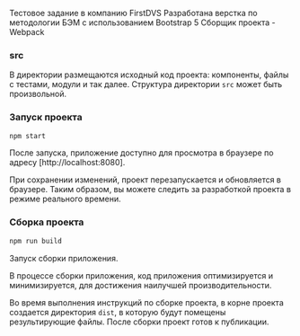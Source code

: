 Тестовое задание в компанию FirstDVS
Разработана верстка по методологии БЭМ с использованием Bootstrap 5
Сборщик проекта - Webpack

### src

В директории размещаются исходный код проекта: компоненты, файлы с тестами, модули и так далее. Структура директории `src` может быть произвольной.

### Запуск проекта

```bash
npm start
```

После запуска, приложение доступно для просмотра в браузере по адресу [http://localhost:8080].

При сохранении изменений, проект перезапускается и обновляется в браузере. Таким образом, вы можете следить за разработкой проекта в режиме реального времени.

### Сборка проекта

```bash
npm run build
```

Запуск сборки приложения.

В процессе сборки приложения, код приложения оптимизируется и минимизируется, для достижения наилучшей производительности.

Во время выполнения инструкций по сборке проекта, в корне проекта создается директория `dist`, в которую будут помещены результирующие файлы. После сборки проект готов к публикации.

